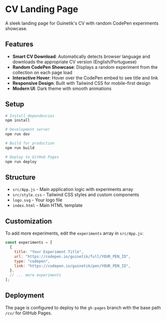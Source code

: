 # CV Landing Page

A sleek landing page for Guinetik's CV with random CodePen experiments showcase.

## Features

- **Smart CV Download**: Automatically detects browser language and downloads the appropriate CV version (English/Portuguese)
- **Random CodePen Showcase**: Displays a random experiment from the collection on each page load
- **Interactive Hover**: Hover over the CodePen embed to see title and link
- **Responsive Design**: Built with Tailwind CSS for mobile-first design
- **Modern UI**: Dark theme with smooth animations

## Setup

```bash
# Install dependencies
npm install

# Development server
npm run dev

# Build for production
npm run build

# Deploy to GitHub Pages
npm run deploy
```

## Structure

- `src/App.js` - Main application logic with experiments array
- `src/style.css` - Tailwind CSS styles and custom components
- `logo.svg` - Your logo file
- `index.html` - Main HTML template

## Customization

To add more experiments, edit the `experiments` array in `src/App.js`:

```javascript
const experiments = [
  {
    title: "Your Experiment Title",
    url: "https://codepen.io/guinetik/full/YOUR_PEN_ID",
    type: "codepen",
    link: "https://codepen.io/guinetik/pen/YOUR_PEN_ID",
  },
  // ... more experiments
];
```

## Deployment

The page is configured to deploy to the `gh-pages` branch with the base path `/cv/` for GitHub Pages.
